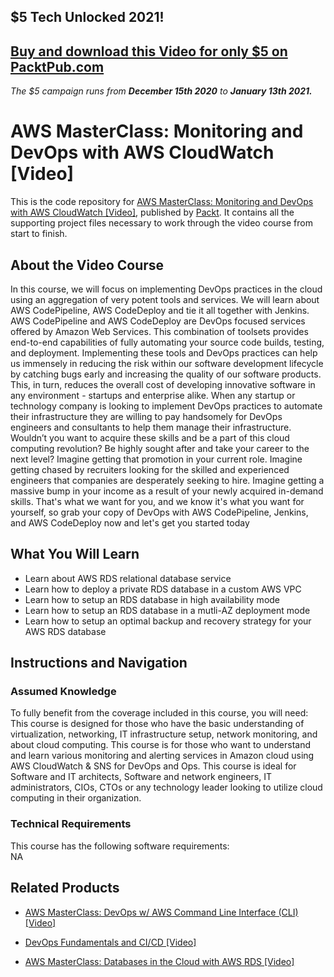 ## $5 Tech Unlocked 2021!
[Buy and download this Video for only $5 on PacktPub.com](https://www.packtpub.com/product/aws-masterclass-monitoring-and-devops-with-aws-cloudwatch-video/9781788999533)
-----
*The $5 campaign         runs from __December 15th 2020__ to __January 13th 2021.__*

# AWS MasterClass: Monitoring and DevOps with AWS CloudWatch [Video]
This is the code repository for [AWS MasterClass: Monitoring and DevOps with AWS CloudWatch [Video]](https://www.packtpub.com/application-development/aws-masterclass-databases-cloud-aws-rds-video?utm_source=github&utm_medium=repository&utm_campaign=9781789539127), published by [Packt](https://www.packtpub.com/?utm_source=github). It contains all the supporting project files necessary to work through the video course from start to finish.
## About the Video Course
In this course, we will focus on implementing DevOps practices in the cloud using an aggregation of very potent tools and services. We will learn about AWS CodePipeline, AWS CodeDeploy and tie it all together with Jenkins. AWS CodePipeline and AWS CodeDeploy are DevOps focused services offered by Amazon Web Services. This combination of toolsets provides end-to-end capabilities of fully automating your source code builds, testing, and deployment. Implementing these tools and DevOps practices can help us immensely in reducing the risk within our software development lifecycle by catching bugs early and increasing the quality of our software products. This, in turn, reduces the overall cost of developing innovative software in any environment - startups and enterprise alike. When any startup or technology company is looking to implement DevOps practices to automate their infrastructure they are willing to pay handsomely for DevOps engineers and consultants to help them manage their infrastructure. Wouldn’t you want to acquire these skills and be a part of this cloud computing revolution? Be highly sought after and take your career to the next level? Imagine getting that promotion in your current role. Imagine getting chased by recruiters looking for the skilled and experienced engineers that companies are desperately seeking to hire. Imagine getting a massive bump in your income as a result of your newly acquired in-demand skills. That's what we want for you, and we know it's what you want for yourself, so grab your copy of DevOps with AWS CodePipeline, Jenkins, and AWS CodeDeploy now and let's get you started today

<H2>What You Will Learn</H2>
<DIV class=book-info-will-learn-text>
<UL>
<LI>Learn about AWS RDS relational database service 
<LI>Learn how to deploy a private RDS database in a custom AWS VPC 
<LI>Learn how to setup an RDS database in high availability mode 
<LI>Learn how to setup an RDS database in a mutli-AZ deployment mode 
<LI>Learn how to setup an optimal backup and recovery strategy for your AWS RDS database </LI></UL></DIV>

## Instructions and Navigation
### Assumed Knowledge
To fully benefit from the coverage included in this course, you will need:<br/>
This course is designed for those who have the basic understanding of virtualization, networking, IT infrastructure setup, network monitoring, and about cloud computing. This course is for those who want to understand and learn various monitoring and alerting services in Amazon cloud using AWS CloudWatch & SNS for DevOps and Ops. This course is ideal for Software and IT architects, Software and network engineers, IT administrators, CIOs, CTOs or any technology leader looking to utilize cloud computing in their organization.
### Technical Requirements
This course has the following software requirements:<br/>
NA

## Related Products
* [AWS MasterClass: DevOps w/ AWS Command Line Interface (CLI) [Video]](https://www.packtpub.com/application-development/aws-masterclass-databases-cloud-aws-rds-video?utm_source=github&utm_medium=repository&utm_campaign=9781789539127)

* [DevOps Fundamentals and CI/CD [Video]](https://www.packtpub.com/application-development/aws-masterclass-databases-cloud-aws-rds-video?utm_source=github&utm_medium=repository&utm_campaign=9781789539127)

* [AWS MasterClass: Databases in the Cloud with AWS RDS [Video]](https://www.packtpub.com/application-development/aws-masterclass-databases-cloud-aws-rds-video?utm_source=github&utm_medium=repository&utm_campaign=9781789539127)

